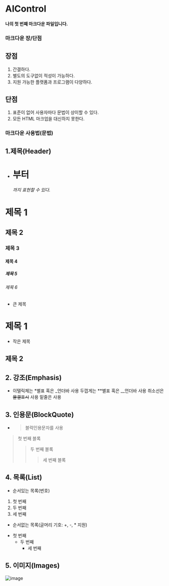 # AIControl

#### 나의 첫 번째 마크다운 파일입니다.

### 마크다운 장/단점
## 장점
1. 간결하다.
2. 별도의 도구없이 적성이 가능하다.
3. 지원 가능한 플랫폼과 프로그램이 다양하다.

## 단점
1. 표준이 없어 사용자마다 문법이 상이할 수 있다.
2. 모든 HTML 마크업을 대신하지 못한다.

### 마크다운 사용법(문법)

## 1.제목(Header)
  
  + <h1>부터 <h6>까지 표현할 수 있다.
  # 제목 1
  ## 제목 2
  ### 제목 3
  #### 제목 4
  ##### 제목 5
  ###### 제목 6
  
  + 큰 제목
  
  제목 1
  ======
  
  + 작은 제목
  
  제목 2
  ------
  
## 2. 강조(Emphasis)
  
  + 이텔릭체는 *별표 혹은 _언더바 사용
  두껍게는 **별표 혹은 __언더바 사용
  취소선은 ~~물결표시~~ 사용
  밑줄은 <u></u> 사용
   
## 3. 인용문(BlockQuote)
  + >블럭인용문자를 사용
  
  > 첫 번째 블록
  >> 두 번째 블록
  >>> 세 번째 블록
  
## 4. 목록(List)
  + 순서있는 목록(번호)
  
  1. 첫 번째
  2. 두 번째
  3. 세 번째
  
  + 순서없는 목록(글머리 기호: +, -, * 지원)
  
  * 첫 번째
    * 두 번째
      * 세 번째
      
## 5. 이미지(Images)
![image](https://user-images.githubusercontent.com/112451664/191161428-d56107a3-36a5-436f-b890-818171438626.png)

    
  
  
